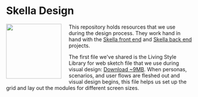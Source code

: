 # Skella Design

<div style="text-align: center;">
	<img width="150" style="float: left; margin: 0 20px 2px 0;"  src="http://podipo.github.io/skella/images/Skella-logo-300.png" /> 
</div>

This repository holds resources that we use during the design process. They work hand in hand with the [Skella front end](https://github.com/podipo/skella/) and [Skella back end](https://github.com/podipo/skellago/) projects.

The first file we've shared is the Living Style Library for web sketch file that we use during visual design: [Download ~9MB](https://github.com/podipo/skella-design/blob/master/sketch/Living_Style_Library.sketch?raw=true).  When personas, scenarios, and user flows are fleshed out and visual design begins, this file helps us set up the grid and lay out the modules for different screen sizes.